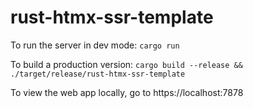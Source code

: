 # rust-htmx-ssr-template

To run the server in dev mode: `cargo run`

To build a production version: `cargo build --release && ./target/release/rust-htmx-ssr-template`

To view the web app locally, go to https://localhost:7878